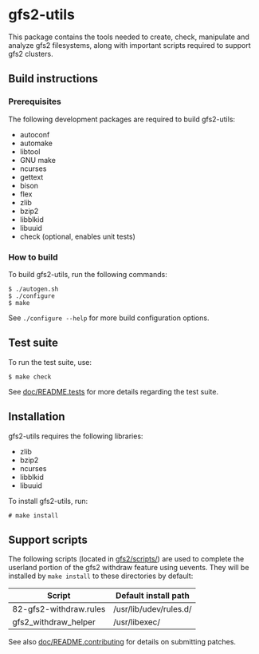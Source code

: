 # gfs2-utils

This package contains the tools needed to create, check, manipulate and analyze
gfs2 filesystems, along with important scripts required to support gfs2
clusters.

## Build instructions

### Prerequisites

The following development packages are required to build gfs2-utils:

* autoconf
* automake
* libtool
* GNU make
* ncurses
* gettext
* bison
* flex
* zlib
* bzip2
* libblkid
* libuuid
* check (optional, enables unit tests)

### How to build

To build gfs2-utils, run the following commands:

```
$ ./autogen.sh
$ ./configure
$ make
```

See `./configure --help` for more build configuration options.

## Test suite

To run the test suite, use:

```
$ make check
```

See [doc/README.tests](doc/README.tests) for more details regarding the test suite.

## Installation

gfs2-utils requires the following libraries:

* zlib
* bzip2
* ncurses
* libblkid
* libuuid

To install gfs2-utils, run:

```
# make install
```

## Support scripts

The following scripts (located in [gfs2/scripts/](gfs2/scripts)) are used to
complete the userland portion of the gfs2 withdraw feature using uevents. They
will be installed by `make install` to these directories by default:

Script                 | Default install path
---------------------- | ----------------------
82-gfs2-withdraw.rules | /usr/lib/udev/rules.d/
gfs2_withdraw_helper   | /usr/libexec/

See also [doc/README.contributing](doc/README.contributing) for details on
submitting patches.

